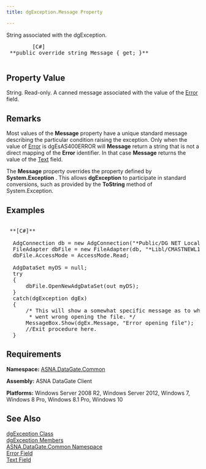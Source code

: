 ```yaml
---
title: dgException.Message Property

---
```


String associated with the dgException. 
<pre>
        <span class="lang">[C#]</span>
 **public override string Message { get; }** 
      </pre>


## Property Value

String. Read-only. A canned message associated with the value of the [ Error](dgexception-class-error-field.html) field. 
## Remarks

Most values of the <span> **Message** </span> property have a unique standard message describing the particular condition raising the exception. Only when the value of [ Error](dgexception-class-error-field.html) is dgEsAS400ERROR will <span> **Message** </span> return a string that is not a direct mapping of the **Error** identifier. In that case **Message** returns the value of the [ Text](disconnectingfroma-database.html) field.

The <span> **Message** </span> property overrides the property defined by <span> **System.Exception** </span>. This allows **dgException** to participate in standard conversions, such as provided by the <span> **ToString** </span> method of <span>System.Exception</span>.
## Examples

<pre class="prettyprint">        <span class="lang">
 **[C#]** 
        </span>
  AdgConnection db = new AdgConnection("*Public/DG NET Local");
  FileAdapter dbFile = new FileAdapter(db, "*Libl/CMASTNEWL1", "CMMASTERL1");
  dbFile.AccessMode = AccessMode.Read;

  AdgDataSet myDS = null;
  try
  {
      dbFile.OpenNewAdgDataSet(out myDS);
  }
  catch(dgException dgEx)
  {
      /* This will show a somewhat specific message as to what 
       * went wrong opening the file. */
      MessageBox.Show(dgEx.Message, "Error opening file");
      //Exit procedure here.
  }
</pre>


## Requirements

**Namespace:** [ ASNA.DataGate.Common](datagate-common-namespace.html) 

**Assembly:** ASNA DataGate Client

**Platforms:** Windows Server 2008 R2, Windows Server 2012, Windows 7, Windows 8 Pro, Windows 8.1 Pro, Windows 10
## See Also


[dgException Class](dgexception-class.html)
      <br />
[dgException Members](dgexception-class-members.html)
      <br />
[ASNA.DataGate.Common Namespace](datagate-common-namespace.html)
      <br />
[Error Field](dgexception-class-error-field.html)
      <br />
[Text Field](disconnectingfroma-database.html)

